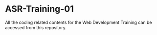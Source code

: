 # ASR-Training-01
All the coding related contents for the Web Development Training can be accessed from this repository.

